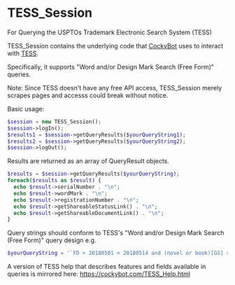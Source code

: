 # TESS_Session
For Querying the USPTOs Trademark Electronic Search System (TESS)

TESS_Session contains the underlying code that [CockyBot](https://twitter.com/cockybot) uses to interact with [TESS](http://tmsearch.uspto.gov).

Specifically, it supports "Word and/or Design Mark Search (Free Form)" queries.

Note: Since TESS doesn't have any free API access, TESS_Session merely scrapes pages and accesss could break without notice.

Basic usage:
```php
$session = new TESS_Session();
$session->logIn();
$results1 = $session->getQueryResults($yourQueryString1);
$results2 = $session->getQueryResults($yourQueryString2);
$session->logOut();
```
Results are returned as an array of QueryResult objects.
```php
$results = $session->getQueryResults($yourQueryString);
foreach($results as $result) {
  echo $result->serialNumber . "\n";
  echo $result->wordMark . "\n";
  echo $result->registrationNumber . "\n";
  echo $result->getShareableStatusLink() . "\n";
  echo $result->getShareableDocumentLink() . "\n";
}
```
Query strings should conform to TESS's "Word and/or Design Mark Search (Free Form)" query design
e.g.
```php
$yourQueryString = '`FD > 20180501 < 20180514 and (novel or book)[GS] same (("fiction" NOT NEAR "non"))[GS] and ("4")[MD] and (LIVE)[LD] and (Trademark)[TM] and ("016" or "009")[IC]'
```
A version of TESS help that describes features and fields available in queries is mirrored here: https://cockybot.com/TESS_Help.html
